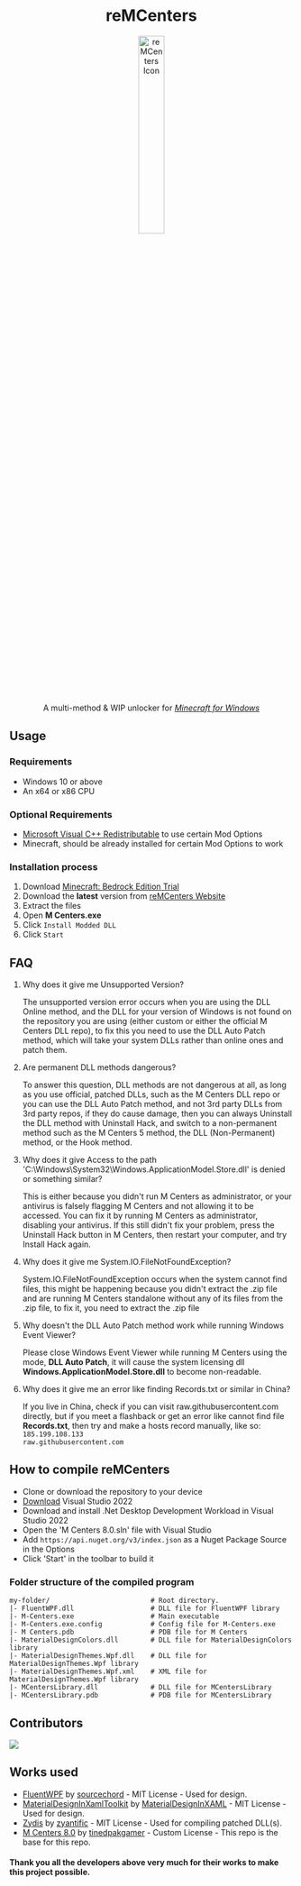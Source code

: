 <div align='center'>
<h1>reMCenters</h1>
<p>
  <img src='https://github.com/OpenM-Project/reMCenters/blob/master/MCenters/images/mcenter_5_icon.png?raw=true' alt='reMCenters Icon' width="30%">
</p>
<p>A multi-method &amp; WIP unlocker for <em><a href="ms-windows-store://pdp/?ProductId=9NBLGGH2JHXJ">Minecraft for Windows</a></em>
</p>
</div>

## Usage

### Requirements

  - Windows 10 or above
  - An x64 or x86 CPU
### Optional Requirements
  - [Microsoft Visual C++ Redistributable](https://aka.ms/vs/17/release/vc_redist.x64.exe) to use certain Mod Options
  - Minecraft, should be already installed for certain Mod Options to work

<h3>Installation process</h3>
<ol>
    <li>Download <a href="ms-windows-store://pdp/?ProductId=9NBLGGH2JHXJ">Minecraft: Bedrock Edition Trial</a></li>
    <li>Download the <strong>latest</strong> version from <a href="https://mcenters.net/Downloads/M-Centers-8th-Edition/">reMCenters Website</a></li>
    <li>Extract the files</li>
    <li>Open <strong>M Centers.exe</strong></li>
    <li>Click <code>Install Modded DLL</code></li>
    <li>Click <code>Start</code></li>
</ol>

## FAQ
<ol>
<li><p>Why does it give me Unsupported Version?</p>

The unsupported version error occurs when you are using the DLL Online method, and the DLL for your version of Windows is not found on the repository you are using (either custom or either the official M Centers DLL repo), to fix this you need to use the DLL Auto Patch method, which will take your system DLLs rather than online ones and patch them.
</li>
<li><p>Are permanent DLL methods dangerous?</p>

To answer this question, DLL methods are not dangerous at all, as long as you use official, patched DLLs, such as the M Centers DLL repo or you can use the DLL Auto Patch method, and not 3rd party DLLs from 3rd party repos, if they do cause damage, then you can always Uninstall the DLL method with Uninstall Hack, and switch to a non-permanent method such as the M Centers 5 method, the DLL (Non-Permanent) method, or the Hook method.
</li>
<li><p>Why does it give Access to the path 'C:\Windows\System32\Windows.ApplicationModel.Store.dll' is denied or something similar?</p>

This is either because you didn't run M Centers as administrator, or your antivirus is falsely flagging M Centers and not allowing it to be accessed. You can fix it by running M Centers as administrator, disabling your antivirus. If this still didn't fix your problem, press the Uninstall Hack button in M Centers, then restart your computer, and try Install Hack again.
</li>
<li><p>Why does it give me System.IO.FileNotFoundException?</p>

System.IO.FileNotFoundException occurs when the system cannot find files, this might be happening because you didn't extract the .zip file and are running M Centers standalone without any of its files from the .zip file, to fix it, you need to extract the .zip file
</li>
<li><p>Why doesn't the DLL Auto Patch method work while running Windows Event Viewer?</p>

Please close Windows Event Viewer while running M Centers using the mode, <strong>DLL Auto Patch</strong>, it will cause the system licensing dll <strong>Windows.ApplicationModel.Store.dll</strong> to become non-readable.
</li>
<li><p>Why does it give me an error like finding Records.txt or similar in China?</p>

If you live in China, check if you can visit raw.githubusercontent.com directly, but if you meet a flashback or get an error like cannot find file <strong>Records.txt</strong>, then try and  make a hosts record manually, like so:
<code>185.199.108.133               raw.githubusercontent.com</code>
</li>
</ol>

## How to compile reMCenters
- Clone or download the repository to your device
- [Download](https://visualstudio.microsoft.com/) Visual Studio 2022
- Download and install .Net Desktop Development Workload in Visual Studio 2022
- Open the 'M Centers 8.0.sln' file with Visual Studio
- Add `https://api.nuget.org/v3/index.json` as a Nuget Package Source in the Options
- Click 'Start' in the toolbar to build it

### Folder structure of the compiled program 
```
my-folder/                         # Root directory.
|- FluentWPF.dll                   # DLL file for FluentWPF library
|- M-Centers.exe                   # Main executable
|- M-Centers.exe.config            # Config file for M-Centers.exe
|- M Centers.pdb                   # PDB file for M Centers
|- MaterialDesignColors.dll        # DLL file for MaterialDesignColors library
|- MaterialDesignThemes.Wpf.dll    # DLL file for MaterialDesignThemes.Wpf library
|- MaterialDesignThemes.Wpf.xml    # XML file for MaterialDesignThemes.Wpf library
|- MCentersLibrary.dll             # DLL file for MCentersLibrary
|- MCentersLibrary.pdb             # PDB file for MCentersLibrary
```

## Contributors
 <a href = "https://github.com/OpenM-Project/reMCenters/graphs/contributors">
   <img src = "https://contrib.rocks/image?repo=OpenM-Project/reMCenters"/>
 </a>

## Works used
- [FluentWPF](https://github.com/sourcechord/FluentWPF) by [sourcechord](https://github.com/sourcechord/) - MIT License - Used for design.
- [MaterialDesignInXamlToolkit](https://github.com/MaterialDesignInXAML/MaterialDesignInXamlToolkit/) by [MaterialDesignInXAML](https://github.com/MaterialDesignInXAML) - MIT License - Used for design.
- [Zydis](https://github.com/zyantific/zydis) by [zyantific](https://github.com/zyantific/) - MIT License - Used for compiling patched DLL(s).
- [M Centers 8.0](https://github.com/tinedpakgamer/M-Centers-8.0/) by [tinedpakgamer](https://github.com/tinedpakgamer) - Custom License - This repo is the base for this repo.

#### Thank you all the developers above very much for their works to make this project possible.
